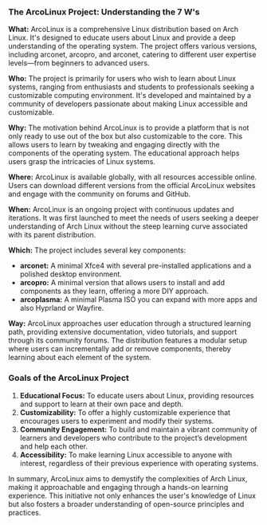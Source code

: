 ### The ArcoLinux Project: Understanding the 7 W's

**What:**
ArcoLinux is a comprehensive Linux distribution based on Arch Linux. It's designed to educate users about Linux and provide a deep understanding of the operating system. The project offers various versions, including arconet, arcopro, and arconet, catering to different user expertise levels—from beginners to advanced users.

**Who:**
The project is primarily for users who wish to learn about Linux systems, ranging from enthusiasts and students to professionals seeking a customizable computing environment. It's developed and maintained by a community of developers passionate about making Linux accessible and customizable.

**Why:**
The motivation behind ArcoLinux is to provide a platform that is not only ready to use out of the box but also customizable to the core. This allows users to learn by tweaking and engaging directly with the components of the operating system. The educational approach helps users grasp the intricacies of Linux systems.

**Where:**
ArcoLinux is available globally, with all resources accessible online. Users can download different versions from the official ArcoLinux websites and engage with the community on forums and GitHub.

**When:**
ArcoLinux is an ongoing project with continuous updates and iterations. It was first launched to meet the needs of users seeking a deeper understanding of Arch Linux without the steep learning curve associated with its parent distribution.

**Which:**
The project includes several key components:
- **arconet:** A minimal Xfce4 with several pre-installed applications and a polished desktop environment.
- **arcopro:** A minimal version that allows users to install and add components as they learn, offering a more DIY approach.
- **arcoplasma:** A minimal Plasma ISO you can expand with more apps and also Hyprland or Wayfire.

**Way:**
ArcoLinux approaches user education through a structured learning path, providing extensive documentation, video tutorials, and support through its community forums. The distribution features a modular setup where users can incrementally add or remove components, thereby learning about each element of the system.

### Goals of the ArcoLinux Project

1. **Educational Focus:** To educate users about Linux, providing resources and support to learn at their own pace and depth.
2. **Customizability:** To offer a highly customizable experience that encourages users to experiment and modify their systems.
3. **Community Engagement:** To build and maintain a vibrant community of learners and developers who contribute to the project’s development and help each other.
4. **Accessibility:** To make learning Linux accessible to anyone with interest, regardless of their previous experience with operating systems.

In summary, ArcoLinux aims to demystify the complexities of Arch Linux, making it approachable and engaging through a hands-on learning experience. This initiative not only enhances the user's knowledge of Linux but also fosters a broader understanding of open-source principles and practices.
